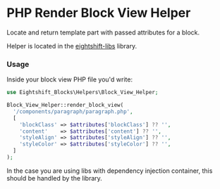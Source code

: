 # PHP Render Block View Helper

Locate and return template part with passed attributes for a block.

Helper is located in the [eightshift-libs](https://github.com/infinum/eightshift-libs/blob/935e7bc777094d7518950316a45061f7675cf7ed/src/blocks/class-blocks.php#L295) library.

### Usage

Inside your block view PHP file you'd write:

```php
use Eightshift_Blocks\Helpers\Block_View_Helper;

Block_View_Helper::render_block_view(
  '/components/paragraph/paragraph.php',
  [
    'blockClass' => $attributes['blockClass'] ?? '',
    'content'    => $attributes['content'] ?? '',
    'styleAlign' => $attributes['styleAlign'] ?? '',
    'styleColor' => $attributes['styleColor'] ?? '',
  ]
);
```

In the case you are using libs with dependency injection container, this should be handled by the library. 
